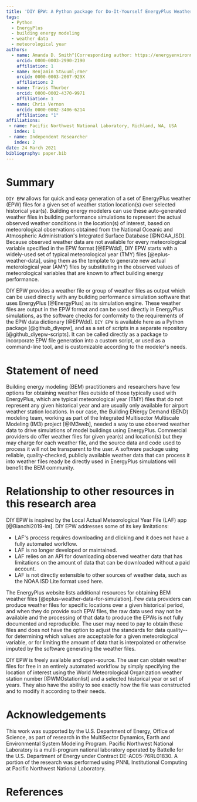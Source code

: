 ```yaml
---
title: 'DIY EPW: A Python package for Do-It-Yourself EnergyPlus Weather files'
tags:
  - Python
  - EnergyPlus
  - building energy modeling
  - weather data
  - meteorological year
authors:
  - name: Amanda D. Smith^[Corresponding author: https://energyenvironment.pnnl.gov/staff/staff_info.asp?staff_num=3681]
    orcid: 0000-0003-2990-2190
    affiliation: 1
  - name: Benjamin St&uuml;rmer
    orcid: 0000-0003-2007-929X
    affiliation: 2
  - name: Travis Thurber
    orcid: 0000-0002-4370-9971
    affiliation: 1
  - name: Chris Vernon
    orcid: 0000-0002-3406-6214
    affiliation: "1"
affiliations:
 - name: Pacific Northwest National Laboratory, Richland, WA, USA
   index: 1
 - name: Independent Researcher
   index: 2
date: 24 March 2021
bibliography: paper.bib
---
```


# Summary

`DIY EPW` allows for quick and easy generation of a set of EnergyPlus weather (EPW) files for a given set of weather station location(s) over selected historical year(s). Building energy modelers can use these auto-generated weather files in building performance simulations to represent the actual observed weather conditions in the location(s) of interest, based on meteorological observations obtained from the National Oceanic and Atmospheric Administration's Integrated Surface Database [@NOAA_ISD]. Because observed weather data are not available for every meteorological variable specified in the EPW format  [@EPWdd], DIY EPW starts with a widely-used set of typical meteorological year (TMY) files [@eplus-weather-data], using them as the template to generate new actual meterological year (AMY) files by substituting in the observed values of meteorological variables that are known to affect building energy performance.

DIY EPW provides a weather file or group of weather files as output which can be used directly with any building performance simulation software that uses EnergyPlus [@EnergyPlus] as its simulation engine. These weather files are output in the EPW format and can be used directly in EnergyPlus simulations, as the software checks for conformity to the requirements of the EPW data dictionary [@EPWdd]. `DIY EPW` is available here as a Python package [@github_diyepw], and as a set of scripts in a separate repository [@github_diyepw-scripts]. It can be called directly as a package to incorporate EPW file generation into a custom script, or used as a command-line tool, and is customizable according to the modeler's needs.

# Statement of need

Building energy modeling (BEM) practitioners and researchers have few options for obtaining weather files outside of those typically used with EnergyPlus, which are typical meteorological year (TMY) files that do not represent any given historical year and are usually only available for airport weather station locations.  In our case, the Building ENergy Demand (BEND) modeling team, working as part of the Integrated Multisector Multiscale Modeling (IM3) project [@IM3web], needed a way to use observed weather data to drive simulations of model buildings using EnergyPlus. Commercial providers do offer weather files for given year(s) and location(s) but they may charge for each weather file, and the source data and code used to process it will not be transparent to the user. A software package using reliable, quality-checked, publicly available weather data that can process it into weather files ready be directly used in EnergyPlus simulations will benefit the BEM community. 

# Relationship to other resources in this research area

DIY EPW is inspired by the Local Actual Meteorological Year File (LAF) app [@Bianchi2019-lm]. DIY EPW addresses some of its key limitations: 

- LAF's process requires downloading and clicking and it does not have a fully automated workflow.
- LAF is no longer developed or maintained.
- LAF relies on an API for downloading observed weather data that has limitations on the amount of data that can be downloaded without a paid account.
- LAF is not directly extensible to other sources of weather data, such as the NOAA ISD Lite format used here.

The EnergyPlus website lists additional resources for obtaining BEM weather files [@eplus-weather-data-for-simulation]. Few data providers can produce weather files for specific locations over a given historical period, and when they do provide such EPW files, the raw data used may not be available and the processing of that data to produce the EPWs is not fully documented and reproducible. The user may need to pay to obtain these files and does not have the option to adjust the standards for data quality--for determining which values are acceptable for a given meteorological variable, or for limiting the amount of data that is interpolated or otherwise imputed by the software generating the weather files. 

DIY EPW is freely available and open-source. The user can obtain weather files for free in an entirely automated workflow by simply specifying the location of interest using the World Meteorological Organization weather station number [@WMOstationlist] and a selected historical year or set of years. They also have the ability to see exactly how the file was constructed and to modify it according to their needs.

# Acknowledgements

This work was supported by the U.S. Department of Energy, Office of Science, as part of research in the MultiSector Dynamics, Earth and Environmental System Modeling Program. Pacific Northwest National Laboratory is a multi-program national laboratory operated by Battelle for the U.S. Department of Energy under Contract DE-AC05-76RL01830. A portion of the research was performed using PNNL Institutional Computing at Pacific Northwest National Laboratory. 

# References
